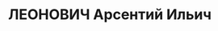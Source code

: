 ---
title: ЛЕОНОВИЧ Арсентий Ильич
description: "1884 г.р., урож. г.Киева, украинец, гр.СССР, с/происх. из торговцев,\
  \ жит. ст.Константиновская АЧК, техник коммунально-жилищного треста Константиновского\
  \ РИКа АЧК. \n  Арестован 04.06.1937 г. Константиновским РО УНКВД по АЧК по ст.58-8-11\
  \ УК РСФСР. \n  Осужден 15.12.1937 г. ВК верховного суда СССР по ст.ст.58-8-11 УК\
  \ РСФСР к расстрелу. Приговор приведён в исполнение 15.12.1937 г. в г.Ростове-на-Дону.\
  \ 20.06.1957 г. ВК Верховного суда СССР дело в отношении Леоновича А.И. производством\
  \ прекращено, за отсутствием состава преступления."
---